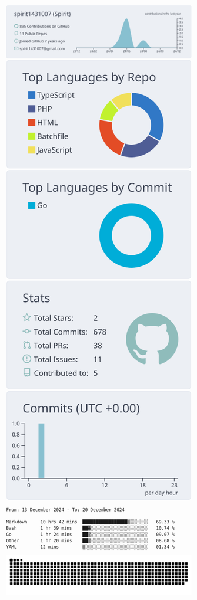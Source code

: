 [![](https://raw.githubusercontent.com/spirit1431007/spirit1431007/master/profile-summary-card-output/nord_bright/0-profile-details.svg)](https://git.io/spiritx)
[![](https://raw.githubusercontent.com/spirit1431007/spirit1431007/master/profile-summary-card-output/nord_bright/1-repos-per-language.svg)](https://git.io/spiritx) [![](https://raw.githubusercontent.com/spirit1431007/spirit1431007/master/profile-summary-card-output/nord_bright/2-most-commit-language.svg)](https://git.io/spiritx)
[![](https://raw.githubusercontent.com/spirit1431007/spirit1431007/master/profile-summary-card-output/nord_bright/3-stats.svg)](https://git.io/spiritx) [![](https://raw.githubusercontent.com/spirit1431007/spirit1431007/master/profile-summary-card-output/nord_bright/4-productive-time.svg)](https://git.io/spiritx)

<!--START_SECTION:waka-->

```txt
From: 13 December 2024 - To: 20 December 2024

Markdown     10 hrs 42 mins  █████████████████▒░░░░░░░   69.33 %
Bash         1 hr 39 mins    ██▓░░░░░░░░░░░░░░░░░░░░░░   10.74 %
Go           1 hr 24 mins    ██▒░░░░░░░░░░░░░░░░░░░░░░   09.07 %
Other        1 hr 20 mins    ██▒░░░░░░░░░░░░░░░░░░░░░░   08.68 %
YAML         12 mins         ▒░░░░░░░░░░░░░░░░░░░░░░░░   01.34 %
```

<!--END_SECTION:waka-->

![contribution](https://github.com/spirit1431007/spirit1431007/blob/output/github-contribution-grid-snake.svg)
